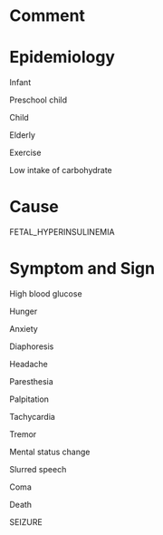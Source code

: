 # Comment

# Epidemiology

Infant

Preschool child

Child

Elderly

Exercise

Low intake of carbohydrate

# Cause

FETAL_HYPERINSULINEMIA

# Symptom and Sign

High blood glucose

Hunger

Anxiety

Diaphoresis

Headache

Paresthesia

Palpitation

Tachycardia

Tremor

Mental status change

Slurred speech

Coma

Death

SEIZURE

